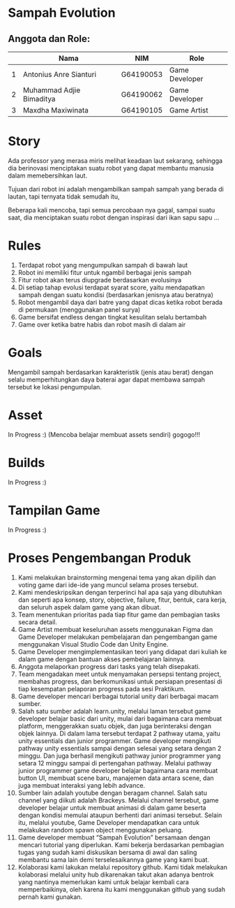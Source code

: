 # Sampah Evolution

## Anggota dan Role:
<table>
    <thead>
        <tr>
            <th></th>
            <th>Nama</th>
            <th>NIM</th>
            <th>Role</th>
        </tr>
    </thead>
    <tbody>
        <tr>
            <td>1</td>
            <td>Antonius Anre Sianturi</td>
            <td>G64190053</td>
            <td>Game Developer</td>
        </tr>
        <tr>
            <td>2</td>
            <td>Muhammad Adjie Bimaditya</td>
            <td>G64190062</td>
            <td>Game Developer</td>
        </tr>
        <tr>
            <td>3</td>
            <td>Maxdha Maxiwinata</td>
            <td>G64190105</td>
            <td>Game Artist</td>
        </tr>
    </tbody>
</table>

# Story
Ada professor yang merasa miris  melihat keadaan laut  sekarang, sehingga dia berinovasi menciptakan suatu robot yang dapat membantu manusia dalam
memebersihkan laut. 

Tujuan dari robot ini adalah  mengambilkan sampah sampah yang berada di lautan, tapi ternyata tidak semudah itu, 

Beberapa kali mencoba, tapi semua percobaan nya gagal, sampai suatu saat, dia menciptakan suatu robot dengan inspirasi dari ikan sapu sapu ... 

# Rules
1. Terdapat robot yang mengumpulkan sampah di bawah laut
2. Robot ini memiliki fitur untuk ngambil berbagai jenis sampah
3. Fitur robot akan terus diupgrade berdasarkan evolusinya
4. Di setiap tahap evolusi terdapat syarat score, yaitu mendapatkan sampah dengan suatu kondisi (berdasarkan jenisnya atau beratnya)
5. Robot mengambil daya dari batre yang dapat dicas ketika robot berada di permukaan (menggunakan panel surya)
6. Game bersifat endless dengan tingkat kesulitan selalu bertambah
7. Game over ketika batre habis dan robot masih di dalam air

# Goals
Mengambil sampah berdasarkan karakteristik (jenis atau berat) dengan selalu memperhitungkan daya baterai agar dapat membawa sampah tersebut ke lokasi pengumpulan.

# Asset
In Progress :) (Mencoba belajar membuat assets sendiri) gogogo!!!

# Builds
In Progress :)

# Tampilan Game
In Progress :)

# Proses Pengembangan Produk
1. Kami melakukan brainstorming mengenai tema yang akan dipilih dan voting game dari ide-ide yang muncul selama proses tersebut.
2. Kami mendeskripsikan dengan terperinci hal apa saja yang dibutuhkan dan seperti apa konsep, story, objective, failure, fitur, bentuk, cara kerja, dan seluruh aspek dalam game yang akan dibuat. 
3. Team menentukan prioritas pada tiap fitur game dan pembagian tasks secara detail.
4. Game Artist membuat keseluruhan assets menggunakan Figma dan Game Developer melakukan pembelajaran dan pengembangan game menggunakan Visual Studio Code dan Unity Engine.
5. Game Developer mengimplementasikan teori yang didapat dari kuliah ke dalam game dengan bantuan akses pembelajaran lainnya.
6. Anggota melaporkan progress dari tasks yang telah disepakati.
7. Team mengadakan meet untuk menyamakan persepsi tentang project, membahas progress, dan berkomunikasi untuk persiapan presentasi di tiap kesempatan pelaporan progress pada sesi Praktikum.
8. Game developer mencari berbagai tutorial unity dari berbagai macam sumber.
9. Salah satu sumber adalah learn.unity, melalui laman tersebut game developer belajar basic dari unity, mulai dari bagaimana cara membuat platform, menggerakkan suatu objek, dan juga berinteraksi dengan objek lainnya. Di dalam lama tersebut terdapat 2 pathway utama, yaitu unity essentials dan junior programmer. Game developer mengikuti pathway unity essentials sampai dengan selesai yang setara dengan 2 minggu. Dan juga berhasil mengikuti pathway junior programmer yang setara 12 minggu sampai di pertengahan pathway. Melalui pathway junior programmer game developer belajar bagaimana cara membuat button UI, membuat scene baru, manajemen data antara scene, dan juga membuat interaksi yang lebih advance.
10. Sumber lain adalah youtube dengan beragam channel. Salah satu channel yang diikuti adalah Brackeys. Melalui channel tersebut, game developer belajar untuk membuat animasi di dalam game beserta dengan kondisi memulai ataupun berhenti dari animasi tersebut. Selain itu, melalui youtube, Game Developer mendapatkan cara untuk melakukan random spawn object menggunakan peluang.
11. Game developer membuat “Sampah Evolution” bersamaan dengan mencari tutorial yang diperlukan. Kami bekerja berdasarkan pembagian tugas yang sudah kami diskusikan bersama di awal dan saling membantu sama lain demi terselesaikannya game yang kami buat.
12. Kolaborasi kami lakukan melalui repository github. Kami tidak melakukan kolaborasi melalui unity hub dikarenakan takut akan adanya bentrok yang nantinya memerlukan kami untuk belajar kembali cara memperbaikinya, oleh karena itu kami menggunakan github yang sudah pernah kami gunakan.
